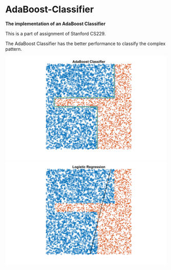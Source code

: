 # AdaBoost-Classifier

**The implementation of an AdaBoost Classifier**

This is a part of assignment of Stanford CS229.

The AdaBoost Classifier has the better performance to classify the complex pattern.

![alt](https://github.com/hsihsun/AdaBoost-Classifier/blob/master/Result/AdaBoost_Classifier.png)
![alt](https://github.com/hsihsun/AdaBoost-Classifier/blob/master/Result/Logistic_Regression.png)


